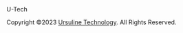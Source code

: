 <footer class="footer">
    <span class="footer-title">U-Tech</span>
    <p>Copyright ©2023 <a href="#">Ursuline Technology</a>. All Rights Reserved.</p>
  </footer>
